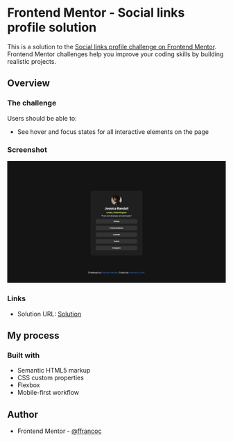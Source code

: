 # Frontend Mentor - Social links profile solution

This is a solution to the [Social links profile challenge on Frontend Mentor](https://www.frontendmentor.io/challenges/social-links-profile-UG32l9m6dQ). Frontend Mentor challenges help you improve your coding skills by building realistic projects.

## Overview

### The challenge

Users should be able to:

- See hover and focus states for all interactive elements on the page

### Screenshot

![](./screenshot.jpeg)

### Links

- Solution URL: [Solution](https://github.com/ffrancoc/social-links-profile-page)

## My process

### Built with

- Semantic HTML5 markup
- CSS custom properties
- Flexbox
- Mobile-first workflow

## Author

- Frontend Mentor - [@ffrancoc](https://www.frontendmentor.io/profile/ffrancoc)
